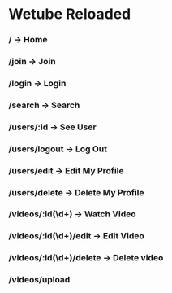 # Wetube Reloaded

### / -> Home

### /join -> Join

### /login -> Login

### /search -> Search

### /users/:id -> See User

### /users/logout -> Log Out

### /users/edit -> Edit My Profile

### /users/delete -> Delete My Profile

### /videos/:id(\\d+) -> Watch Video

### /videos/:id(\\d+)/edit -> Edit Video

### /videos/:id(\\d+)/delete -> Delete video

### /videos/upload
